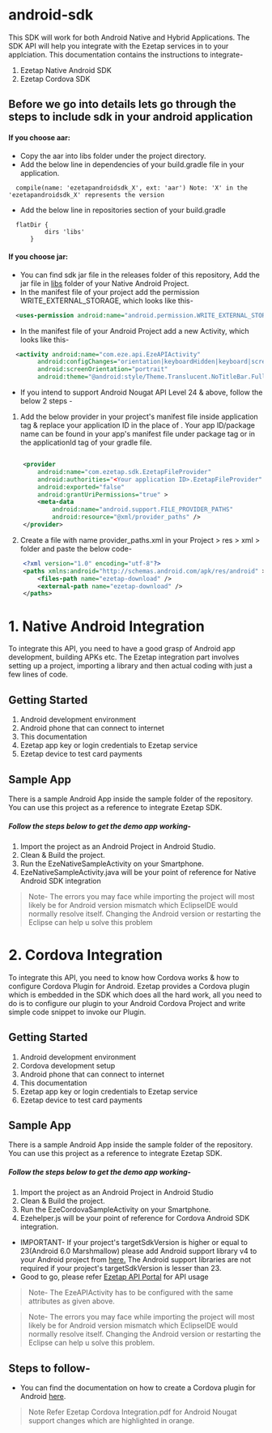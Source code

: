 # android-sdk
This SDK will work for both Android Native and Hybrid Applications. The SDK API will help you integrate with the Ezetap services in to your applciation. This documentation contains the instructions to integrate-

1. Ezetap Native Android SDK
2. Ezetap Cordova SDK

## Before we go into details lets go through the steps to include sdk in your android application
#### If you choose aar:
* Copy the aar into libs folder under the project directory.
* Add the below line in dependencies of your build.gradle file in your application.
```
  compile(name: 'ezetapandroidsdk_X', ext: 'aar') Note: 'X' in the 'ezetapandroidsdk_X' represents the version
``` 
* Add the below line in repositories section of your build.gradle
```
  flatDir {
          dirs 'libs'
      }
```
#### If you choose jar:
* You can find sdk jar file in the releases folder of this repository, Add the jar file in <a href="https://github.com/ezetap/android-payments-sdk/tree/master/release">libs</a> folder of your Native Android Project.
* In the manifest file of your project add the permission WRITE_EXTERNAL_STORAGE, which looks like this-
```xml
  <uses-permission android:name="android.permission.WRITE_EXTERNAL_STORAGE" />
```
* In the manifest file of your Android Project add a new Activity, which looks like this-
```xml
  <activity android:name="com.eze.api.EzeAPIActivity"
        android:configChanges="orientation|keyboardHidden|keyboard|screenSize|locale"
        android:screenOrientation="portrait"
        android:theme="@android:style/Theme.Translucent.NoTitleBar.Fullscreen" />
```
* If you intend to support Android Nougat API Level 24 & above, follow the below 2 steps - 

1. Add the below provider in your project's manifest file inside application tag & replace your application ID in the place of <Your application ID>. Your app ID/package name can be found in your app's manifest file under package tag or in the applicationId tag of your gradle file.

```xml

	<provider
		android:name="com.ezetap.sdk.EzetapFileProvider"
		android:authorities="<Your application ID>.EzetapFileProvider"
		android:exported="false"
		android:grantUriPermissions="true" >
		<meta-data
			android:name="android.support.FILE_PROVIDER_PATHS"
			android:resource="@xml/provider_paths" />
	</provider>

```

2. Create a file with name provider_paths.xml in your Project > res > xml > folder and paste the below code-
```xml
	<?xml version="1.0" encoding="utf-8"?>
	<paths xmlns:android="http://schemas.android.com/apk/res/android" >
		<files-path name="ezetap-download" />
		<external-path name="ezetap-download" />
	</paths>
```

# 1. Native Android Integration

To integrate this API, you need to have a good grasp of Android app development, building APKs etc. The Ezetap integration part involves setting up a project, importing a library and then actual coding with just a few lines of code.

## Getting Started
1. Android development environment
2. Android phone that can connect to internet
3. This documentation
4. Ezetap app key or login credentials to Ezetap service
5. Ezetap device to test card payments

## Sample App
There is a sample Android App inside the sample folder of the repository. You can use this project as a reference to integrate Ezetap SDK.

##### Follow the steps below to get the demo app working-
1. Import the project as an Android Project in Android Studio.
2. Clean & Build the project.
3. Run the EzeNativeSampleActivity on your Smartphone.
4. EzeNativeSampleActivity.java will be your point of reference for Native Android SDK integration

>Note- The errors you may face while importing the project will most likely be for Android version mismatch which EclipseIDE would normally resolve itself. Changing the Android version or restarting the Eclipse can help u solve this problem


# 2. Cordova Integration

To integrate this API, you need to know how Cordova works & how to configure Cordova Plugin for Android. Ezetap provides a Cordova plugin which is embedded in the SDK which does all the hard work, all you need to do is to configure our plugin to your Android Cordova Project and write simple code snippet to invoke our Plugin.

## Getting Started
1. Android development environment
2. Cordova development setup
3. Android phone that can connect to internet
4. This documentation
5. Ezetap app key or login credentials to Ezetap service
6. Ezetap device to test card payments

## Sample App
There is a sample Android App inside the sample folder of the repository. You can use this project as a reference to integrate Ezetap SDK.

##### Follow the steps below to get the demo app working-
1. Import the project as an Android Project in Android Studio
2. Clean & Build the project.
3. Run the EzeCordovaSampleActivity on your Smartphone.
4. Ezehelper.js will be your point of reference for Cordova Android SDK integration.

* IMPORTANT- If your project's targetSdkVersion is higher or equal to 23(Android 6.0 Marshmallow) please add Android support library v4 to your Android project from <a href="http://developer.android.com/tools/support-library/setup.html">here.</a> The Android support libraries are not required if your project's targetSdkVersion is lesser than 23.
* Good to go, please refer <a href="http://developers.ezetap.com/api/"> Ezetap API Portal</a> for API usage

>Note- The EzeAPIActivity has to be configured with the same attributes as given above.


>Note- The errors you may face while importing the project will most likely be for Android version mismatch which EclipseIDE would normally resolve itself. Changing the Android version or restarting the Eclipse can help u solve this problem.

## Steps to follow-
* You can find the documentation on how to create a Cordova plugin for Android <a href="https://github.com/ezetap/android-payments-sdk/tree/master/docs">here</a>.

>Note Refer Ezetap Cordova Integration.pdf for Android Nougat support changes which are highlighted in orange.

